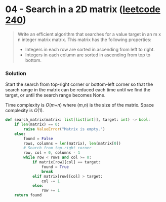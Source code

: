 # 04 - Search in a 2D matrix ([leetcode 240](https://leetcode.com/problems/search-a-2d-matrix-ii/))

> Write an efficient algorithm that searches for a value target in an m x n integer matrix matrix. This matrix has the following properties:
> * Integers in each row are sorted in ascending from left to right.
> * Integers in each column are sorted in ascending from top to bottom.

### Solution
Start the search from top-right corner or bottom-left corner so that the search range in the matrix can be reduced each time until we find the target, or until the search range becomes None.

Time complexity is <em>O</em>(<em>m</em>+<em>n</em>) where (<em>m</em>,<em>n</em>) is the size of the matrix. Space complexity is <em>O</em>(1).
```Python
def search_matrix(matrix: list[list[int]], target: int) -> bool:
    if len(matrix) == 0:
        raise ValueError("Matrix is empty.")
    else:
        found = False
        rows, columns = len(matrix), len(matrix[0])
        # Search from top-right corner
        row, col = 0, columns - 1
        while row < rows and col >= 0:
            if matrix[row][col] == target:
                found = True
                break
            elif matrix[row][col] > target:
                col -= 1
            else:
                row += 1
    return found
```
